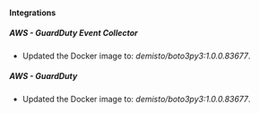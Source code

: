 #### Integrations
##### AWS - GuardDuty Event Collector
- Updated the Docker image to: *demisto/boto3py3:1.0.0.83677*.
##### AWS - GuardDuty
- Updated the Docker image to: *demisto/boto3py3:1.0.0.83677*.
